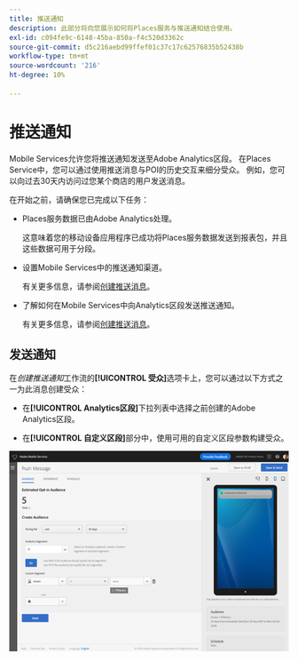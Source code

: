 ```yaml
---
title: 推送通知
description: 此部分将向您展示如何将Places服务与推送通知结合使用。
exl-id: c094fe9c-6148-45ba-850a-f4c520d3362c
source-git-commit: d5c216aebd99ffef01c37c17c62576835b52438b
workflow-type: tm+mt
source-wordcount: '216'
ht-degree: 10%

---
```


# 推送通知

Mobile Services允许您将推送通知发送至Adobe Analytics区段。 在Places Service中，您可以通过使用推送消息与POI的历史交互来细分受众。 例如，您可以向过去30天内访问过您某个商店的用户发送消息。

在开始之前，请确保您已完成以下任务：

* Places服务数据已由Adobe Analytics处理。

  这意味着您的移动设备应用程序已成功将Places服务数据发送到报表包，并且这些数据可用于分段。

* 设置Mobile Services中的推送通知渠道。

  有关更多信息，请参阅[创建推送消息](https://experienceleague.adobe.com/docs/discontinued/using/mobile-services.html?lang=zh-Hans)。

* 了解如何在Mobile Services中向Analytics区段发送推送通知。

  有关更多信息，请参阅[创建推送消息](https://experienceleague.adobe.com/docs/discontinued/using/mobile-services.html?lang=zh-Hans)。

## 发送通知

在&#x200B;*创建推送通知*&#x200B;工作流的&#x200B;**[!UICONTROL 受众]**&#x200B;选项卡上，您可以通过以下方式之一为此消息创建受众：

* 在&#x200B;**[!UICONTROL Analytics区段]**&#x200B;下拉列表中选择之前创建的Adobe Analytics区段。

* 在&#x200B;**[!UICONTROL 自定义区段]**&#x200B;部分中，使用可用的自定义区段参数构建受众。

![设置推送消息](/help/assets/push-set-up.png)
